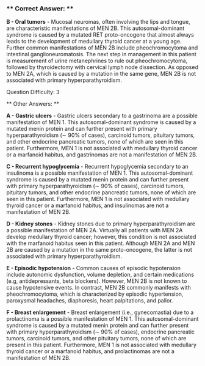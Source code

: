 ### ** Correct Answer: **

**B - Oral tumors** - Mucosal neuromas, often involving the lips and tongue, are characteristic manifestations of MEN 2B. This autosomal-dominant syndrome is caused by a mutated RET proto-oncogene that almost always leads to the development of medullary thyroid cancer at a young age. Further common manifestations of MEN 2B include pheochromocytoma and intestinal ganglioneuromatosis. The next step in management in this patient is measurement of urine metanephrines to rule out pheochromocytoma, followed by thyroidectomy with cervical lymph node dissection. As opposed to MEN 2A, which is caused by a mutation in the same gene, MEN 2B is not associated with primary hyperparathyroidism.

Question Difficulty: 3

** Other Answers: **

**A - Gastric ulcers** - Gastric ulcers secondary to a gastrinoma are a possible manifestation of MEN 1. This autosomal-dominant syndrome is caused by a mutated menin protein and can further present with primary hyperparathyroidism (∼ 90% of cases), carcinoid tumors, pituitary tumors, and other endocrine pancreatic tumors, none of which are seen in this patient. Furthermore, MEN 1 is not associated with medullary thyroid cancer or a marfanoid habitus, and gastrinomas are not a manifestation of MEN 2B.

**C - Recurrent hypoglycemia** - Recurrent hypoglycemia secondary to an insulinoma is a possible manifestation of MEN 1. This autosomal-dominant syndrome is caused by a mutated menin protein and can further present with primary hyperparathyroidism (∼ 90% of cases), carcinoid tumors, pituitary tumors, and other endocrine pancreatic tumors, none of which are seen in this patient. Furthermore, MEN 1 is not associated with medullary thyroid cancer or a marfanoid habitus, and insulinomas are not a manifestation of MEN 2B.

**D - Kidney stones** - Kidney stones due to primary hyperparathyroidism are a possible manifestation of MEN 2A. Virtually all patients with MEN 2A develop medullary thyroid cancer; however, this condition is not associated with the marfanoid habitus seen in this patient. Although MEN 2A and MEN 2B are caused by a mutation in the same proto-oncogene, the latter is not associated with primary hyperparathyroidism.

**E - Episodic hypotension** - Common causes of episodic hypotension include autonomic dysfunction, volume depletion, and certain medications (e.g, antidepressants, beta blockers). However, MEN 2B is not known to cause hypotensive events. In contrast, MEN 2B commonly manifests with pheochromocytoma, which is characterized by episodic hypertension, paroxysmal headaches, diaphoresis, heart palpitations, and pallor.

**F - Breast enlargement** - Breast enlargement (i.e., gynecomastia) due to a prolactinoma is a possible manifestation of MEN 1. This autosomal-dominant syndrome is caused by a mutated menin protein and can further present with primary hyperparathyroidism (∼ 90% of cases), endocrine pancreatic tumors, carcinoid tumors, and other pituitary tumors, none of which are present in this patient. Furthermore, MEN 1 is not associated with medullary thyroid cancer or a marfanoid habitus, and prolactinomas are not a manifestation of MEN 2B.

